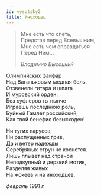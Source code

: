 ```yaml
---
id: vysotsky2
title: Иноходец
---
```


> Мне есть что спеть,\
> Представ перед Всевышним,\
> Мне есть чем оправдаться\
> Перед Ним...
>
> _Владимир Высоцкий_

Олимпийских фанфар\
Над Ваганьковым медная боль.\
Отзвенели гитара и шпага\
И муровский орден.\
Без суфлеров ты нынче\
Играешь последнюю роль,\
Буйный Гамлет российский,\
Как твой бенефис безысходен!

Ни тугих парусов,\
Ни распущенных грив,\
Да и ветер надежды\
Серебряных струн не коснется.\
Лишь плывет над страной\
Неподкупный и дерзкий мотив,\
Разделяя живых\
На жокеев и на иноходцев.

_февраль 1991 г._
